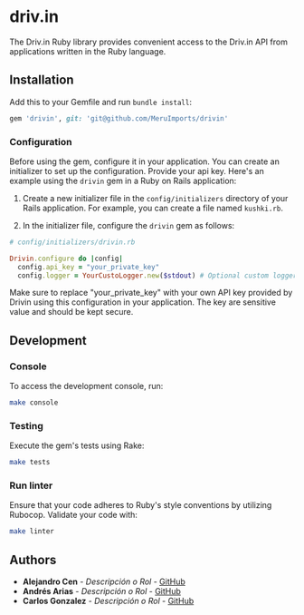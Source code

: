 # driv.in

The Driv.in Ruby library provides convenient access to the Driv.in API from applications written in the Ruby language.

## Installation

Add this to your Gemfile and run `bundle install`:

```ruby
gem 'drivin', git: 'git@github.com/MeruImports/drivin'
```

### Configuration

Before using the gem, configure it in your application. You can create an initializer to set up the configuration. Provide your api key. Here's an example using the `drivin` gem in a Ruby on Rails application:

1. Create a new initializer file in the `config/initializers` directory of your Rails application. For example, you can create a file named `kushki.rb`.

2. In the initializer file, configure the `drivin` gem as follows:

```ruby
# config/initializers/drivin.rb

Drivin.configure do |config|
  config.api_key = "your_private_key"
  config.logger = YourCustoLogger.new($stdout) # Optional custom logger, or gem take Rails logger or default ruby logger
```

Make sure to replace "your_private_key" with your own API key provided by Drivin using this configuration in your application. The key are sensitive value and should be kept secure.

## Development

### Console

To access the development console, run:

```bash
make console
```

### Testing

Execute the gem's tests using Rake:

```bash
make tests
```

### Run linter

Ensure that your code adheres to Ruby's style conventions by utilizing Rubocop. Validate your code with:

```bash
make linter
```


## Authors

- **Alejandro Cen** - *Descripción o Rol* - [GitHub](https://github.com/alejandrocen)
- **Andrés Arias** - *Descripción o Rol* - [GitHub](https://github.com/Arcanm)
- **Carlos Gonzalez** - *Descripción o Rol* - [GitHub](https://github.com/carlosfelipeg)
